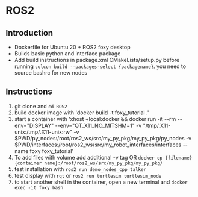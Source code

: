 # ROS2

## Introduction
- Dockerfile for Ubuntu 20 + ROS2 foxy desktop
- Builds basic python and interface package
- Add build instructions in package.xml CMakeLists/setup.py before running `colcon build --packages-select {packagename}`. you need to source bashrc for new nodes

## Instructions
1. git clone and `cd ROS2`
2. build docker image with 'docker build -t foxy_tutorial .'
3. start a container with 'xhost +local:docker && docker run -it --rm --env="DISPLAY" --env="QT_X11_NO_MITSHM=1" -v "/tmp/.X11-unix:/tmp/.X11-unix:rw" -v $PWD/py_nodes:/root/ros2_ws/src/my_py_pkg/my_py_pkg/py_nodes -v $PWD/interfaces:/root/ros2_ws/src/my_robot_interfaces/interfaces  --name foxy foxy_tutorial'
4. To add files with volume add additional -v tag OR `docker cp {filename} {container name}:/root/ros2_ws/src/my_py_pkg/my_py_pkg/`
5. test installation with `ros2 run demo_nodes_cpp talker`
6. test display with `rqt` or `ros2 run turtlesim turtlesim_node`
7. to start another shell in the container, open a new terminal and `docker exec -it foxy bash`